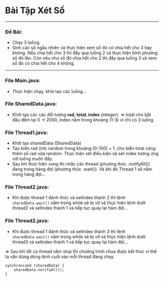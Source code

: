 # Bài Tập Xét Số
***
### Đề Bài:
- Chạy 3 luồng.
- Sinh các số ngẫu nhiên và thực hiện xem số đó có chia hết cho 3 hay không. Nếu chia hết cho 3 thì đẩy qua luồng 2 và thực hiện bình phương số đó lên. Còn nếu như số đó chia hết cho 2 thì đẩy qua luồng 3 và xem số đó có chia hết cho 4 không.

***
### File Main.java:
- Thực hiện chạy, khỏi tạo các luông...

### File SharedData.java:
- Khởi tạo các các đối tượng **rad, total, index** (integer). 
=> total cho bắt đầu đếm tại 0 -> 2000, index nằm trong khoảng (1-3) vì chỉ có 3 luồng.

### File Thread1.java:
- Khởi tạo sharedData (SharedData)
- Tạo biến rad (int) random trong khoảng (0-100) + 1. cho biến total cộng thêm số rad vừa random. Thực hiện xét điều kiện và set index tương ứng với luồng muốn đẩy.
- Sau khi thực hiện xong thì nhắc các thread (phương thức .notifyAll()) đang trong hàng đợi (phương thức .wait()). Và khi đó Thread 1 sẽ nằm trong hàng đợi...

### File Thread2.java:
- Khi được thread 1 đánh thức và setIndex thành 2 thì lệnh `sharedData.wait()` nằm trong while sẽ bị vỡ và thực hiện lệnh dưới thread2 và setIndex thành 1 và tiếp tục quay lại hàm đợi...

### File Thread2.java: 
- Khi được thread 1 đánh thức và setIndex thành 3 thì lệnh `sharedData.wait()` nằm trong while sẽ bị vỡ và thực hiện lệnh dưới thread3 và setIndex thành 1 và tiếp tục quay lại hàm đợi...


=> Sau khi tất cả thread nằm stop thì chương trình chua được kết thúc vì thế ta vẫn dùng dòng lệnh cuối vào mỗi thread đang chạy.

```
synchronized (sharedData) {
    sharedData.notifyAll();
}
```